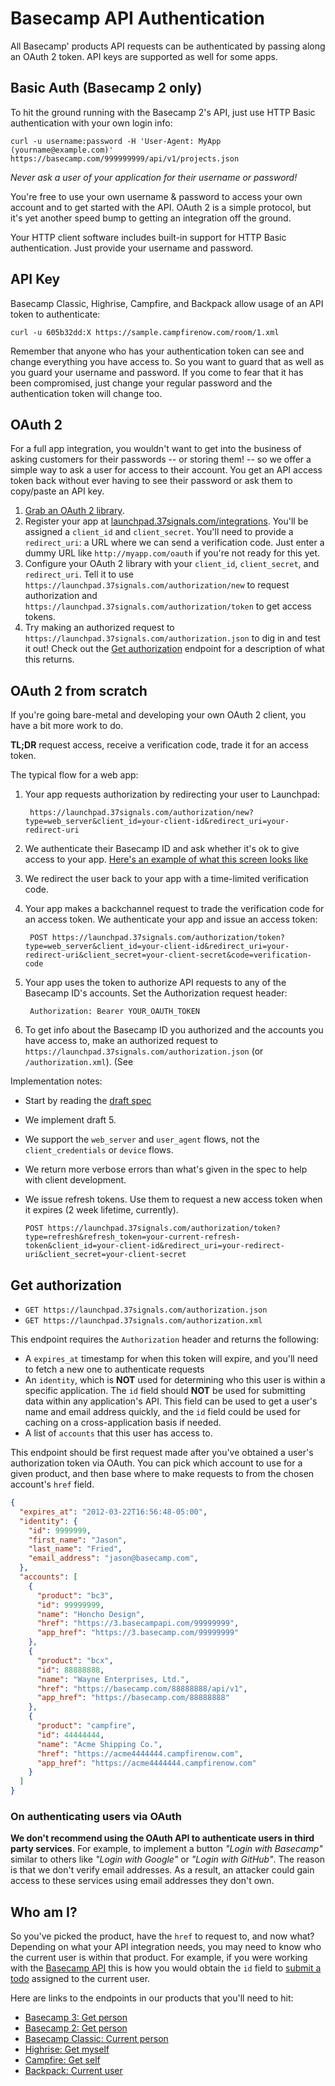 Basecamp API Authentication
===========================


All Basecamp' products API requests can be authenticated by passing along an OAuth 2 token. API keys are supported as well for some apps.

Basic Auth (Basecamp 2 only)
------------------------------

To hit the ground running with the Basecamp 2's API, just use HTTP Basic authentication with your own login info:

```shell
curl -u username:password -H 'User-Agent: MyApp (yourname@example.com)' https://basecamp.com/999999999/api/v1/projects.json
```
_Never ask a user of your application for their username or password!_

You're free to use your own username & password to access your own account and
to get started with the API. OAuth 2 is a simple protocol, but it's yet another
speed bump to getting an integration off the ground.

Your HTTP client software includes built-in support for HTTP Basic authentication.
Just provide your username and password.

API Key
-------

Basecamp Classic, Highrise, Campfire, and Backpack allow usage of an API token to authenticate:

```shell
curl -u 605b32dd:X https://sample.campfirenow.com/room/1.xml
```

Remember that anyone who has your authentication token can see and change everything you have access to. So you want to guard that as well as you guard your username and password. If you come to fear that it has been compromised, just change your regular password and the authentication token will change too.

OAuth 2
-------

For a full app integration, you wouldn't want to get into the business of asking
customers for their passwords -- or storing them! -- so we offer a simple way to
ask a user for access to their account. You get an API access token back without
ever having to see their password or ask them to copy/paste an API key.

1. [Grab an OAuth 2 library](http://oauth.net/code/).
2. Register your app at [launchpad.37signals.com/integrations](https://launchpad.37signals.com/integrations). You'll be assigned a `client_id` and `client_secret`. You'll need to provide a `redirect_uri`: a URL where we can send a verification code. Just enter a dummy URL like `http://myapp.com/oauth` if you're not ready for this yet.
3. Configure your OAuth 2 library with your `client_id`, `client_secret`, and `redirect_uri`. Tell it to use `https://launchpad.37signals.com/authorization/new` to request authorization and `https://launchpad.37signals.com/authorization/token` to get access tokens.
4. Try making an authorized request to `https://launchpad.37signals.com/authorization.json` to dig in and test it out! Check out the [Get authorization](#get-authorization) endpoint for a description of what this returns.


OAuth 2 from scratch
--------------------

If you're going bare-metal and developing your own OAuth 2 client, you have a bit more work to do.

**TL;DR** request access, receive a verification code, trade it for an access token.

The typical flow for a web app:

1. Your app requests authorization by redirecting your user to Launchpad:

        https://launchpad.37signals.com/authorization/new?type=web_server&client_id=your-client-id&redirect_uri=your-redirect-uri

2. We authenticate their Basecamp ID and ask whether it's ok to give access to your app. [Here's an example of what this screen looks like](https://launchpad.37signals.com/authorization/new?type=web_server&client_id=0bf18204f5a28003bf7b9abb7e1db5e649d86ef4&redirect_uri=moist%3A%2F%2Foauth)

3. We redirect the user back to your app with a time-limited verification code.

4. Your app makes a backchannel request to trade the verification code for an access token. We authenticate your app and issue an access token:

        POST https://launchpad.37signals.com/authorization/token?type=web_server&client_id=your-client-id&redirect_uri=your-redirect-uri&client_secret=your-client-secret&code=verification-code

5. Your app uses the token to authorize API requests to any of the Basecamp ID's accounts. Set the Authorization request header:

        Authorization: Bearer YOUR_OAUTH_TOKEN

6. To get info about the Basecamp ID you authorized and the accounts you have access to, make an authorized request to `https://launchpad.37signals.com/authorization.json` (or `/authorization.xml`). (See

Implementation notes:

* Start by reading the [draft spec](https://tools.ietf.org/html/draft-ietf-oauth-v2-05)
* We implement draft 5.
* We support the `web_server` and `user_agent` flows, not the `client_credentials` or `device` flows.
* We return more verbose errors than what's given in the spec to help with client development.
* We issue refresh tokens. Use them to request a new access token when it expires (2 week lifetime, currently).

      POST https://launchpad.37signals.com/authorization/token?type=refresh&refresh_token=your-current-refresh-token&client_id=your-client-id&redirect_uri=your-redirect-uri&client_secret=your-client-secret


Get authorization
-----------------

* `GET https://launchpad.37signals.com/authorization.json`
* `GET https://launchpad.37signals.com/authorization.xml`

This endpoint requires the `Authorization` header and returns the following:

* A `expires_at` timestamp for when this token will expire, and you'll need to fetch a new one to authenticate requests
* An `identity`, which is **NOT** used for determining who this user is within a specific application. The `id` field should **NOT** be used for submitting data within any application's API. This field can be used to get a user's name and email address quickly, and the `id` field could be used for caching on a cross-application basis if needed.
* A list of `accounts` that this user has access to.

This endpoint should be first request made after you've obtained a user's authorization token via OAuth. You can pick which account to use for a given product, and then base where to make requests to from the chosen account's `href` field.

```json
{
  "expires_at": "2012-03-22T16:56:48-05:00",
  "identity": {
    "id": 9999999,
    "first_name": "Jason",
    "last_name": "Fried",
    "email_address": "jason@basecamp.com",
  },
  "accounts": [
    {
      "product": "bc3",
      "id": 99999999,
      "name": "Honcho Design",
      "href": "https://3.basecampapi.com/99999999",
      "app_href": "https://3.basecamp.com/99999999"
    },
    {
      "product": "bcx",
      "id": 88888888,
      "name": "Wayne Enterprises, Ltd.",
      "href": "https://basecamp.com/88888888/api/v1",
      "app_href": "https://basecamp.com/88888888"
    },
    {
      "product": "campfire",
      "id": 44444444,
      "name": "Acme Shipping Co.",
      "href": "https://acme4444444.campfirenow.com",
      "app_href": "https://acme4444444.campfirenow.com"
    }
  ]
}
```

### On authenticating users via OAuth

**We don't recommend using the OAuth API to authenticate users in third party services**. For example, to implement a button *"Login with Basecamp"* similar to others like *"Login with Google"* or *"Login with GitHub"*. The reason is that we don't verify email addresses. As a result, an attacker could gain access to these services using email addresses they don't own.

Who am I?
---------

So you've picked the product, have the `href` to request to, and now what? Depending on what your API integration needs, you may need to know who the current user is within that product. For example, if you were working with the [Basecamp API](https://github.com/Basecamp/bcx-api) this is how you would obtain the `id` field to [submit a todo](https://github.com/Basecamp/bcx-api/blob/master/sections/todos.md#create-todo) assigned to the current user.

Here are links to the endpoints in our products that you'll need to hit:

* [Basecamp 3: Get person](https://github.com/basecamp/bc3-api/blob/master/sections/people.md#get-person)
* [Basecamp 2: Get person](https://github.com/basecamp/bcx-api/blob/master/sections/people.md#get-person)
* [Basecamp Classic: Current person](https://github.com/basecamp/basecamp-classic-api/blob/master/sections/people.md#current-person)
* [Highrise: Get myself](https://github.com/basecamp/highrise-api/blob/master/sections/users.md#get-myself)
* [Campfire: Get self](https://github.com/basecamp/campfire-api/blob/master/sections/users.md#get-self)
* [Backpack: Current user](https://github.com/basecamp/backpack-api/blob/master/sections/users.md#current-user)
